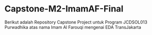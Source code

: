 # Capstone-M2-ImamAF-Final
Berikut adalah Repository Capstone Project untuk Program JCDSOL013 Purwadhika atas nama Imam Al Farouqi mengenai EDA TransJakarta
